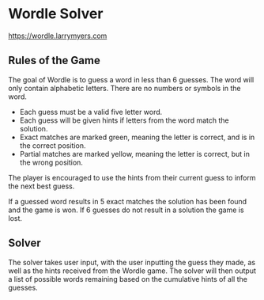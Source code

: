 # Wordle Solver

https://wordle.larrymyers.com

## Rules of the Game

The goal of Wordle is to guess a word in less than 6 guesses. The word will only contain alphabetic letters. There are no numbers or symbols in the word.

- Each guess must be a valid five letter word.
- Each guess will be given hints if letters from the word match the solution.
- Exact matches are marked green, meaning the letter is correct, and is in the correct position.
- Partial matches are marked yellow, meaning the letter is correct, but in the wrong position.

The player is encouraged to use the hints from their current guess to inform the next best guess.

If a guessed word results in 5 exact matches the solution has been found and the game is won. If 6 guesses do not result in a solution the game is lost.

## Solver

The solver takes user input, with the user inputting the guess they made, as well as the hints received from the Wordle game. The solver will then output a list of possible words remaining based on the cumulative hints of all the guesses.
